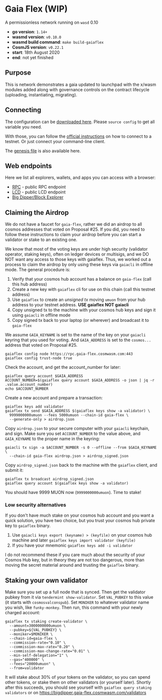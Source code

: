 # Gaia Flex (WIP)

A permissionless network running on `wasd` 0.10

- **go version**: `1.14+`
- **wasmd version**: `v0.10.0`
- **wasmd build command**: `make build-gaiaflex`
- **CosmJS version**: `v0.22.1`
- **start**: 18th August 2020
- **end**: not yet finished

## Purpose

This is network demonstrates a gaia updated to launchpad with the x/wasm modules added along with governance controls on the contract lifecycle (uploading, instantiating, migrating).

## Connecting

The configuration can be [downloaded here](defaults.env).
Please `source config` to get all variable you need.

With those, you can follow the
[official instructions](https://docs.cosmwasm.com/testnets/testnets.html)
 on how to connect to a testnet.
Or just connect your command-line client.

The [genesis file](config/genesis.json) is also available here.

## Web endpoints

Here we list all explorers, wallets, and apps you can access with a browser:

* [RPC](https://rpc.gaia-flex.cosmwasm.com) - public RPC endpoint
* [LCD](https://lcd.gaia-flex.cosmwasm.com) - public LCD endpoint
* [Big Dipper/Block Explorer](https://bigdipper.gaia-flex.cosmwasm.com)


## Claiming the Airdrop

We do not have a faucet for `gaia-flex`, rather we did an airdrop to all cosmos addresses that
voted on Proposal #25. If you did, you need to follow these instructions to claim your airdrop
before you can start a validator or stake to an existing one.

We know that most of the voting keys are under high security (validator operator, staking keys), often 
on ledger devices or multisigs, and we DO NOT want any access to those keys with gaiaflex. Thus,
we worked out a process to claim the airdrop by only using these keys via `gaiacli` in offline mode.
The general procedure is:

1. Verify that your cosmos hub account has a balance on `gaia-flex` (call this hub address)
2. Create a new key with `gaiaflex` cli for use on this chain (call this testnet address)
3. Use `gaiaflex` to create an *unsigned tx* moving `umuon` from your hub address to your testnet address. **USE gaiaflex NOT gaiacli**
4. Copy unsigned tx to the machine with your cosmos hub keys and sign it using `gaiacli` in offline mode
5. Copy signed tx back to your laptop (or wherever) and broadcast it to `gaia-flex`

We assume `GAIA_KEYNAME` is set to the name of the key on your `gaiacli` keyring that you used for voting.
And `GAIA_ADDRESS` is set to the `cosmos...` address that voted on Proposal #25.

```shell
gaiaflex config node https://rpc.gaia-flex.cosmwasm.com:443
gaiaflex config trust-node true
```

Check the account, and get the account_number for later:

```shell
gaiaflex query account $GAIA_ADDRESS
ACCOUNT_NUMBER=$(gaiaflex query account $GAIA_ADDRESS -o json | jq -r .value.account_number)
echo $ACCOUNT_NUMBER
```

Create a new account and prepare a transaction:

```shell
gaiaflex keys add validator
gaiaflex tx send $GAIA_ADDRESS $(gaiaflex keys show -a validator) \
  9999000000umuon --fees 5000umuon --chain-id gaia-flex \
  --generate-only > airdrop.json
```

Copy `airdrop.json` to your secure computer with your `gaiacli` keychain, and sign.
Make sure you set `ACCOUNT_NUMBER` to the value above, and `GAIA_KEYNAME` to the proper name in the keyring:

```shell
gaiacli tx sign -a $ACCOUNT_NUMBER -s 0 --offline --from $GAIA_KEYNAME \
  --chain-id gaia-flex airdrop.json > airdrop_signed.json
```

Copy `airdrop_signed.json` back to the machine with the `gaiaflex` client, and submit it:

```shell
gaiaflex tx broadcast airdrop_signed.json
gaiaflex query account $(gaiaflex keys show -a validator)
```

You should have 9999 MUON now (`9999000000umuon`). Time to stake!

### Low security alternatives

If you don't have much stake on your cosmos hub account and you want a quick solution, you have two
choice, but you trust your cosmos hub private key to `gaiaflex` binary.

1. Use `gaiacli keys export (keyname) > (keyfile)` on your cosmos hub machine and later `gaiaflex keys import validator (keyfile)`
2. If you have your mnemonic `gaiaflex keys add -i validator`

I do not recommend these if you care much about the security of your Cosmos Hub key, but in theory they are not too
dangerous, more than moving the secret material around and trusting the `gaiaflex` binary.

## Staking your own validator

Make sure you set up a full node that is synced. Then get the validator pubkey from it via
`tendermint show-validator`. Set `VAL_PUBKEY` to this value (it starts with `cosmosvalconspub`).
Set `MONIKER` to whatever validator name you wish, like `funky-monkey`. Then run, this command
with your newly charged account:

```shell
gaiaflex tx staking create-validator \
  --amount=3000000000umuon \
  --pubkey=${VAL_PUBKEY} \
  --moniker=$MONIKER \
  --chain-id=gaia-flex \
  --commission-rate="0.10" \
  --commission-max-rate="0.20" \
  --commission-max-change-rate="0.01" \
  --min-self-delegation="1" \
  --gas="400000" \
  --fees="20000umuon" \
  --from=validator
```

It will stake about 30% of your tokens on the validator, so you can spend other tokens, or stake them
on other validators (or yourself later). Shortly after this succeeds, you should see yourself
with `gaiaflex query staking validators` or on https://bigdipper.gaia-flex.cosmwasm.com/validators
